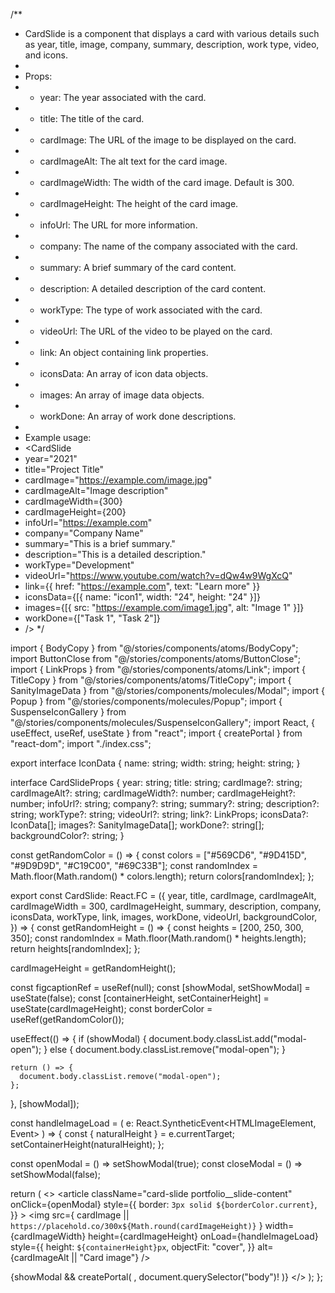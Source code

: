 /**
 * CardSlide is a component that displays a card with various details such as year, title, image, company, summary, description, work type, video, and icons.
 *
 * Props:
 * - year: The year associated with the card.
 * - title: The title of the card.
 * - cardImage: The URL of the image to be displayed on the card.
 * - cardImageAlt: The alt text for the card image.
 * - cardImageWidth: The width of the card image. Default is 300.
 * - cardImageHeight: The height of the card image.
 * - infoUrl: The URL for more information.
 * - company: The name of the company associated with the card.
 * - summary: A brief summary of the card content.
 * - description: A detailed description of the card content.
 * - workType: The type of work associated with the card.
 * - videoUrl: The URL of the video to be played on the card.
 * - link: An object containing link properties.
 * - iconsData: An array of icon data objects.
 * - images: An array of image data objects.
 * - workDone: An array of work done descriptions.
 *
 * Example usage:
 * <CardSlide
 *   year="2021"
 *   title="Project Title"
 *   cardImage="https://example.com/image.jpg"
 *   cardImageAlt="Image description"
 *   cardImageWidth={300}
 *   cardImageHeight={200}
 *   infoUrl="https://example.com"
 *   company="Company Name"
 *   summary="This is a brief summary."
 *   description="This is a detailed description."
 *   workType="Development"
 *   videoUrl="https://www.youtube.com/watch?v=dQw4w9WgXcQ"
 *   link={{ href: "https://example.com", text: "Learn more" }}
 *   iconsData={[{ name: "icon1", width: "24", height: "24" }]}
 *   images={[{ src: "https://example.com/image1.jpg", alt: "Image 1" }]}
 *   workDone={["Task 1", "Task 2"]}
 * />
 */

import { BodyCopy } from "@/stories/components/atoms/BodyCopy";
import ButtonClose from "@/stories/components/atoms/ButtonClose";
import { LinkProps } from "@/stories/components/atoms/Link";
import { TitleCopy } from "@/stories/components/atoms/TitleCopy";
import { SanityImageData } from "@/stories/components/molecules/Modal";
import { Popup } from "@/stories/components/molecules/Popup";
import { SuspenseIconGallery } from "@/stories/components/molecules/SuspenseIconGallery";
import React, { useEffect, useRef, useState } from "react";
import { createPortal } from "react-dom";
import "./index.css";

export interface IconData {
  name: string;
  width: string;
  height: string;
}

interface CardSlideProps {
  year: string;
  title: string;
  cardImage?: string;
  cardImageAlt?: string;
  cardImageWidth?: number;
  cardImageHeight?: number;
  infoUrl?: string;
  company?: string;
  summary?: string;
  description?: string;
  workType?: string;
  videoUrl?: string;
  link?: LinkProps;
  iconsData?: IconData[];
  images?: SanityImageData[];
  workDone?: string[];
  backgroundColor?: string;
}

const getRandomColor = () => {
  const colors = ["#569CD6", "#9D415D", "#9D9D9D", "#C19C00", "#69C33B"];
  const randomIndex = Math.floor(Math.random() * colors.length);
  return colors[randomIndex];
};

export const CardSlide: React.FC<CardSlideProps> = ({
  year,
  title,
  cardImage,
  cardImageAlt,
  cardImageWidth = 300,
  cardImageHeight,
  summary,
  description,
  company,
  iconsData,
  workType,
  link,
  images,
  workDone,
  videoUrl,
  backgroundColor,
}) => {
  const getRandomHeight = () => {
    const heights = [200, 250, 300, 350];
    const randomIndex = Math.floor(Math.random() * heights.length);
    return heights[randomIndex];
  };

  cardImageHeight = getRandomHeight();

  const figcaptionRef = useRef<HTMLDivElement>(null);
  const [showModal, setShowModal] = useState(false);
  const [containerHeight, setContainerHeight] = useState(cardImageHeight);
  const borderColor = useRef(getRandomColor());

  useEffect(() => {
    if (showModal) {
      document.body.classList.add("modal-open");
    } else {
      document.body.classList.remove("modal-open");
    }

    return () => {
      document.body.classList.remove("modal-open");
    };
  }, [showModal]);

  const handleImageLoad = (
    e: React.SyntheticEvent<HTMLImageElement, Event>
  ) => {
    const { naturalHeight } = e.currentTarget;
    setContainerHeight(naturalHeight);
  };

  const openModal = () => setShowModal(true);
  const closeModal = () => setShowModal(false);

  return (
    <>
      <article
        className="card-slide portfolio__slide-content"
        onClick={openModal}
        style={{
          border: `3px solid ${borderColor.current}`,
        }}
      >
        <img
          src={
            cardImage ||
            `https://placehold.co/300x${Math.round(cardImageHeight)}`
          }
          width={cardImageWidth}
          height={cardImageHeight}
          onLoad={handleImageLoad}
          style={{
            height: `${containerHeight}px`,
            objectFit: "cover",
          }}
          alt={cardImageAlt || "Card image"}
        />
        <div className="card-meta w-80" ref={figcaptionRef}>
          <div className="card-meta__date-wrapper">
            <BodyCopy
              tag="span"
              text={year}
              size="sm"
              mods="relative bg-gray-50 text-gray-950 px-2 py-1 rounded z-10 opacity-50 date-wrapper"
            />
          </div>
          <TitleCopy
            text={title}
            as="h4"
            align="center"
            mods="dark:text-white text-xl mb-0 uppercase py-4 bg:white"
          />
          <BodyCopy
            tag="p"
            text={summary}
            mods="dark:text-white mb-4 px-8"
            align="center"
          />
          <div className="card-slide__icons-wrapper text-xl mb-0 px-12">
            <SuspenseIconGallery iconsData={iconsData} />
          </div>
        </div>
      </article>
      {showModal &&
        createPortal(
          <Popup
            title={title}
            company={company}
            year={year}
            description={description}
            images={images}
            workType={workType}
            workDone={workDone}
            link={link}
            iconsData={iconsData}
            videoUrl={videoUrl}
            backgroundColor={backgroundColor}
            onClose={closeModal}
            ButtonCloseComponent={ButtonClose}
          />,
          document.querySelector("body")!
        )}
    </>
  );
};
